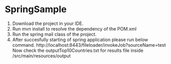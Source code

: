 # SpringSample
1. Download the project in your IDE.
2. Run mvn install to resolve the dependency of the POM.xml
3. Run the spring mail class of the project.
4. After succesfully starting of spring application please run below command.
http://localhost:8443/fileloader/invokeJob?sourceName=test
Now check the outputTop10Countries.txt for results file inside /src/main/resources/output 
